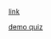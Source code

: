 [link](https://ethquiizcast.vercel.app/api)

[demo quiz](https://github.com/Simonmissik/ethquizcast/raw/main/quiz.mp4)
